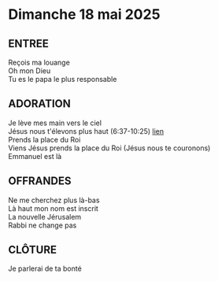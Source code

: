 # Dimanche 18 mai 2025

## ENTREE 
Reçois ma louange    
Oh mon Dieu  
Tu es le papa le plus responsable  

## ADORATION
Je lève mes main vers le ciel  
Jésus nous t'élevons plus haut (6:37-10:25) [lien](https://www.youtube.com/watch?v=dPSYTOJh9Dc)  
Prends la place du Roi   
Viens Jésus prends la place du Roi (Jésus nous te couronons) [](https://www.youtube.com/watch?v=xeNhy4B_-N4)    
Emmanuel est là  

## OFFRANDES
Ne me cherchez plus là-bas  
Là haut mon nom est inscrit  
La nouvelle Jérusalem  
Rabbi ne change pas  

## CLÔTURE
Je parlerai de ta bonté  
